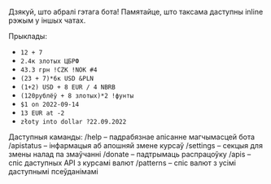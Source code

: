 Дзякуй, што абралі гэтага бота!
Памятайце, што таксама даступны inline рэжым у іншых чатах.

Прыклады:
- `12 + 7`
- `2.4к злотых ЦБРФ`
- `43.3 грн !CZK !NOK #4`
- `(23 + 7)*6к USD &PLN`
- `(1+2) USD + 8 EUR / 4 NBRB`
- `(120рублёў + 8 злотых)*2 !фунты`
- `$1 on 2022-09-14`
- `13 EUR at -2`
- `złoty into dollar ?22.09.2022`

Даступныя каманды: 
/help – падрабязнае апісанне магчымасцей бота
/apistatus – інфармацыя аб апошняй змене курсаў 
/settings – секцыя для змены налад па змаўчанні 
/donate – падтрымаць распрацоўку 
/apis – спіс даступных API з курсамі валют 
/patterns – спіс валют з усімі даступнымі псеўданімамі 

